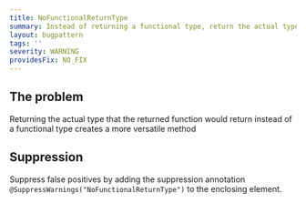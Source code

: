 ```yaml
---
title: NoFunctionalReturnType
summary: Instead of returning a functional type, return the actual type that the returned function would return and use lambdas at use site.
layout: bugpattern
tags: ''
severity: WARNING
providesFix: NO_FIX
---
```


<!--
*** AUTO-GENERATED, DO NOT MODIFY ***
To make changes, edit the @BugPattern annotation or the explanation in docs/bugpattern.
-->

## The problem
Returning the actual type that the returned function would return instead of a functional type creates a more versatile method

## Suppression
Suppress false positives by adding the suppression annotation `@SuppressWarnings("NoFunctionalReturnType")` to the enclosing element.
